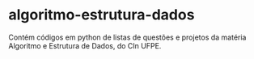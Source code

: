 # algoritmo-estrutura-dados
Contém códigos em python de listas de questões e projetos da matéria Algoritmo e Estrutura de Dados, do CIn UFPE.
